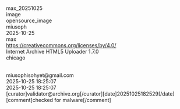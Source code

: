 <metadata><br>
<identifier>max_20251025</identifier><br>
<mediatype>image</mediatype><br>
<collection>opensource_image</collection><br>
<creator>miusoph</creator><br>
<date>2025-10-25</date><br>
<description>max</description><br>
<licenseurl>https://creativecommons.org/licenses/by/4.0/</licenseurl><br>
<scanner>Internet Archive HTML5 Uploader 1.7.0</scanner><br>
<subject>chicago</subject><br>
<title>max</title><br>
<uploader>miusophisohyet@gmail.com</uploader><br>
<publicdate>2025-10-25 18:25:07</publicdate><br>
<addeddate>2025-10-25 18:25:07</addeddate><br>
<curation>[curator]validator@archive.org[/curator][date]20251025182529[/date][comment]checked for malware[/comment]</curation><br>
</metadata><br>
